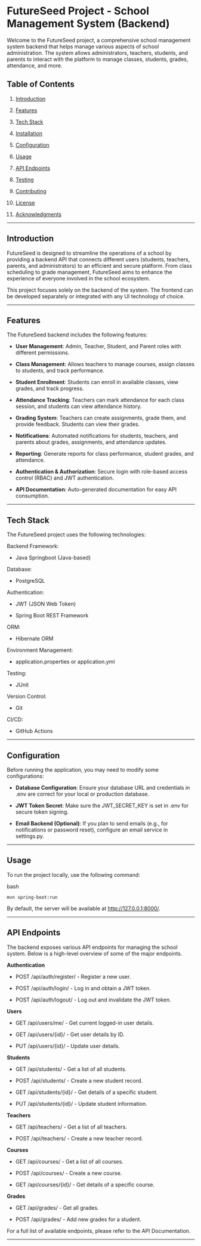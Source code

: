 ﻿# **FutureSeed Project - School Management System (Backend)**
Welcome to the FutureSeed project, a comprehensive school management system backend that helps manage various aspects of school administration. The system allows administrators, teachers, students, and parents to interact with the platform to manage classes, students, grades, attendance, and more.

## **Table of Contents**
1. [Introduction](#introduction)

2. [Features](#features)

3. [Tech Stack](#tech-stack)

4. [Installation](#installation)

5. [Configuration](#configuration)

6. [Usage](#usage)

7. [API Endpoints](#api-endpoints)

8. [Testing](#testing)

9. [Contributing](#contributing)

10. [License](#license)

11. [Acknowledgments](#acknowledgements)

---

## **Introduction**
FutureSeed is designed to streamline the operations of a school by providing a backend API that connects different users (students, teachers, parents, and administrators) to an efficient and secure platform. From class scheduling to grade management, FutureSeed aims to enhance the experience of everyone involved in the school ecosystem.

This project focuses solely on the backend of the system. The frontend can be developed separately or integrated with any UI technology of choice.

---

## **Features**
The FutureSeed backend includes the following features:

- **User Management**: Admin, Teacher, Student, and Parent roles with different permissions.

- **Class Management**: Allows teachers to manage courses, assign classes to students, and track performance.

- **Student Enrollment**: Students can enroll in available classes, view grades, and track progress.

- **Attendance Tracking**: Teachers can mark attendance for each class session, and students can view attendance history.

- **Grading System**: Teachers can create assignments, grade them, and provide feedback. Students can view their grades.

- **Notifications**: Automated notifications for students, teachers, and parents about grades, assignments, and attendance updates.

- **Reporting**: Generate reports for class performance, student grades, and attendance.

- **Authentication & Authorization**: Secure login with role-based access control (RBAC) and JWT authentication.

- **API Documentation**: Auto-generated documentation for easy API consumption.

---

## **Tech Stack**
The FutureSeed project uses the following technologies:

Backend Framework:

- Java Springboot (Java-based)

Database:

- PostgreSQL

Authentication:

- JWT (JSON Web Token)

- Spring Boot REST Framework

ORM:

- Hibernate ORM

Environment Management:

- application.properties or application.yml

Testing:

- JUnit

Version Control:

- Git

CI/CD:

- GitHub Actions

---

## **Configuration**
Before running the application, you may need to modify some configurations:

- **Database Configuration**: Ensure your database URL and credentials in .env are correct for your local or production database.

- **JWT Token Secret**: Make sure the JWT_SECRET_KEY is set in .env for secure token signing.

- **Email Backend (Optional)**: If you plan to send emails (e.g., for notifications or password reset), configure an email service in settings.py.

---

## **Usage**
To run the project locally, use the following command:

bash
```
mvn spring-boot:run
```

By default, the server will be available at http://127.0.0.1:8000/.

---


## **API Endpoints**
The backend exposes various API endpoints for managing the school system. Below is a high-level overview of some of the major endpoints.

**Authentication**
- POST /api/auth/register/ - Register a new user.

- POST /api/auth/login/ - Log in and obtain a JWT token.

- POST /api/auth/logout/ - Log out and invalidate the JWT token.

**Users**
- GET /api/users/me/ - Get current logged-in user details.

- GET /api/users/{id}/ - Get user details by ID.

- PUT /api/users/{id}/ - Update user details.

**Students**
- GET /api/students/ - Get a list of all students.

- POST /api/students/ - Create a new student record.

- GET /api/students/{id}/ - Get details of a specific student.

- PUT /api/students/{id}/ - Update student information.

**Teachers**
- GET /api/teachers/ - Get a list of all teachers.

- POST /api/teachers/ - Create a new teacher record.

**Courses**
- GET /api/courses/ - Get a list of all courses.

- POST /api/courses/ - Create a new course.

- GET /api/courses/{id}/ - Get details of a specific course.

**Grades**
- GET /api/grades/ - Get all grades.

- POST /api/grades/ - Add new grades for a student.

For a full list of available endpoints, please refer to the API Documentation.

---


